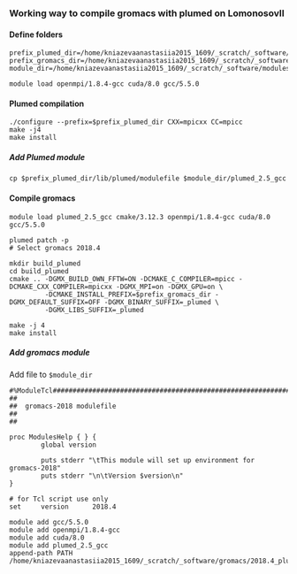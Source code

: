 ### Working way to compile gromacs with plumed on LomonosovII

#### Define folders
```
prefix_plumed_dir=/home/kniazevaanastasiia2015_1609/_scratch/_software/plumed/plumed_2.5
prefix_gromacs_dir=/home/kniazevaanastasiia2015_1609/_scratch/_software/gromacs/2018.4_plumed
module_dir=/home/kniazevaanastasiia2015_1609/_scratch/_software/modules

module load openmpi/1.8.4-gcc cuda/8.0 gcc/5.5.0
```
#### Plumed compilation
```
./configure --prefix=$prefix_plumed_dir CXX=mpicxx CC=mpicc
make -j4
make install
```
##### Add Plumed module
`cp $prefix_plumed_dir/lib/plumed/modulefile $module_dir/plumed_2.5_gcc`

#### Compile gromacs 
```
module load plumed_2.5_gcc cmake/3.12.3 openmpi/1.8.4-gcc cuda/8.0 gcc/5.5.0

plumed patch -p
# Select gromacs 2018.4

mkdir build_plumed
cd build_plumed
cmake .. -DGMX_BUILD_OWN_FFTW=ON -DCMAKE_C_COMPILER=mpicc -DCMAKE_CXX_COMPILER=mpicxx -DGMX_MPI=on -DGMX_GPU=on \
         -DCMAKE_INSTALL_PREFIX=$prefix_gromacs_dir -DGMX_DEFAULT_SUFFIX=OFF -DGMX_BINARY_SUFFIX=_plumed \
         -DGMX_LIBS_SUFFIX=_plumed
         
make -j 4
make install
```
##### Add gromacs module
Add file to `$module_dir`
```
#%ModuleTcl####################################################################
##
##  gromacs-2018 modulefile
##
##

proc ModulesHelp { } {
        global version

        puts stderr "\tThis module will set up environment for gromacs-2018"
        puts stderr "\n\tVersion $version\n"
}

# for Tcl script use only
set     version      2018.4

module add gcc/5.5.0
module add openmpi/1.8.4-gcc
module add cuda/8.0
module add plumed_2.5_gcc
append-path PATH /home/kniazevaanastasiia2015_1609/_scratch/_software/gromacs/2018.4_plumed/bin
``` 

